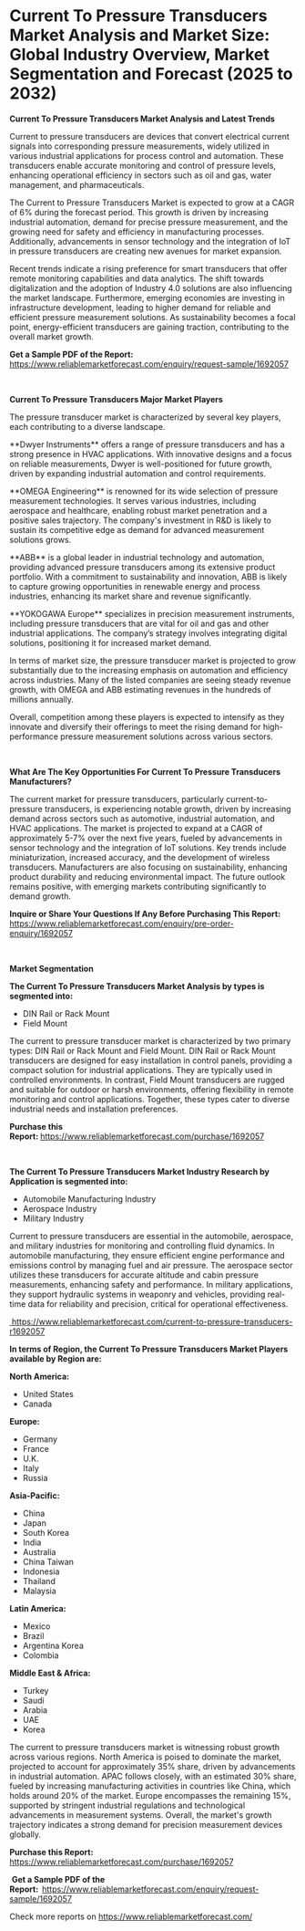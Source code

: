 <p><h1>Current To Pressure Transducers Market Analysis and Market Size: Global Industry Overview, Market Segmentation and Forecast (2025 to 2032)</h1></p><p><strong>Current To Pressure Transducers Market Analysis and Latest Trends</strong></p>
<p><p>Current to pressure transducers are devices that convert electrical current signals into corresponding pressure measurements, widely utilized in various industrial applications for process control and automation. These transducers enable accurate monitoring and control of pressure levels, enhancing operational efficiency in sectors such as oil and gas, water management, and pharmaceuticals.</p><p>The Current to Pressure Transducers Market is expected to grow at a CAGR of 6% during the forecast period. This growth is driven by increasing industrial automation, demand for precise pressure measurement, and the growing need for safety and efficiency in manufacturing processes. Additionally, advancements in sensor technology and the integration of IoT in pressure transducers are creating new avenues for market expansion.</p><p>Recent trends indicate a rising preference for smart transducers that offer remote monitoring capabilities and data analytics. The shift towards digitalization and the adoption of Industry 4.0 solutions are also influencing the market landscape. Furthermore, emerging economies are investing in infrastructure development, leading to higher demand for reliable and efficient pressure measurement solutions. As sustainability becomes a focal point, energy-efficient transducers are gaining traction, contributing to the overall market growth.</p></p>
<p><strong>Get a Sample PDF of the Report:&nbsp;</strong> <a href="https://www.reliablemarketforecast.com/enquiry/request-sample/1692057?utm_campaign=2808&utm_medium=2&utm_source=Github&utm_content=ia&utm_term=27032025&utm_id=current-to-pressure-transducers">https://www.reliablemarketforecast.com/enquiry/request-sample/1692057</a></p>
<p>&nbsp;</p>
<p><strong>Current To Pressure Transducers Major Market Players</strong></p>
<p><p>The pressure transducer market is characterized by several key players, each contributing to a diverse landscape. </p><p>**Dwyer Instruments** offers a range of pressure transducers and has a strong presence in HVAC applications. With innovative designs and a focus on reliable measurements, Dwyer is well-positioned for future growth, driven by expanding industrial automation and control requirements.</p><p>**OMEGA Engineering** is renowned for its wide selection of pressure measurement technologies. It serves various industries, including aerospace and healthcare, enabling robust market penetration and a positive sales trajectory. The company's investment in R&D is likely to sustain its competitive edge as demand for advanced measurement solutions grows.</p><p>**ABB** is a global leader in industrial technology and automation, providing advanced pressure transducers among its extensive product portfolio. With a commitment to sustainability and innovation, ABB is likely to capture growing opportunities in renewable energy and process industries, enhancing its market share and revenue significantly.</p><p>**YOKOGAWA Europe** specializes in precision measurement instruments, including pressure transducers that are vital for oil and gas and other industrial applications. The company’s strategy involves integrating digital solutions, positioning it for increased market demand.</p><p>In terms of market size, the pressure transducer market is projected to grow substantially due to the increasing emphasis on automation and efficiency across industries. Many of the listed companies are seeing steady revenue growth, with OMEGA and ABB estimating revenues in the hundreds of millions annually.</p><p>Overall, competition among these players is expected to intensify as they innovate and diversify their offerings to meet the rising demand for high-performance pressure measurement solutions across various sectors.</p></p>
<p>&nbsp;</p>
<p><strong>What Are The Key Opportunities For Current To Pressure Transducers Manufacturers?</strong></p>
<p><p>The current market for pressure transducers, particularly current-to-pressure transducers, is experiencing notable growth, driven by increasing demand across sectors such as automotive, industrial automation, and HVAC applications. The market is projected to expand at a CAGR of approximately 5-7% over the next five years, fueled by advancements in sensor technology and the integration of IoT solutions. Key trends include miniaturization, increased accuracy, and the development of wireless transducers. Manufacturers are also focusing on sustainability, enhancing product durability and reducing environmental impact. The future outlook remains positive, with emerging markets contributing significantly to demand growth.</p></p>
<p><strong>Inquire or Share Your Questions If Any Before Purchasing This Report:</strong> <a href="https://www.reliablemarketforecast.com/enquiry/pre-order-enquiry/1692057?utm_campaign=2808&utm_medium=2&utm_source=Github&utm_content=ia&utm_term=27032025&utm_id=current-to-pressure-transducers">https://www.reliablemarketforecast.com/enquiry/pre-order-enquiry/1692057</a></p>
<p>&nbsp;</p>
<p><strong>Market Segmentation</strong></p>
<p><strong>The Current To Pressure Transducers Market Analysis by types is segmented into:</strong></p>
<p><ul><li>DIN Rail or Rack Mount</li><li>Field Mount</li></ul></p>
<p><p>The current to pressure transducer market is characterized by two primary types: DIN Rail or Rack Mount and Field Mount. DIN Rail or Rack Mount transducers are designed for easy installation in control panels, providing a compact solution for industrial applications. They are typically used in controlled environments. In contrast, Field Mount transducers are rugged and suitable for outdoor or harsh environments, offering flexibility in remote monitoring and control applications. Together, these types cater to diverse industrial needs and installation preferences.</p></p>
<p><strong>Purchase this Report:&nbsp;</strong><a href="https://www.reliablemarketforecast.com/purchase/1692057?utm_campaign=2808&utm_medium=2&utm_source=Github&utm_content=ia&utm_term=27032025&utm_id=current-to-pressure-transducers">https://www.reliablemarketforecast.com/purchase/1692057</a></p>
<p>&nbsp;</p>
<p><strong>The Current To Pressure Transducers Market Industry Research by Application is segmented into:</strong></p>
<p><ul><li>Automobile Manufacturing Industry</li><li>Aerospace Industry</li><li>Military Industry</li></ul></p>
<p><p>Current to pressure transducers are essential in the automobile, aerospace, and military industries for monitoring and controlling fluid dynamics. In automobile manufacturing, they ensure efficient engine performance and emissions control by managing fuel and air pressure. The aerospace sector utilizes these transducers for accurate altitude and cabin pressure measurements, enhancing safety and performance. In military applications, they support hydraulic systems in weaponry and vehicles, providing real-time data for reliability and precision, critical for operational effectiveness.</p></p>
<p><a href="https://www.reliablemarketforecast.com/current-to-pressure-transducers-r1692057?utm_campaign=2808&utm_medium=2&utm_source=Github&utm_content=ia&utm_term=27032025&utm_id=current-to-pressure-transducers">&nbsp;https://www.reliablemarketforecast.com/current-to-pressure-transducers-r1692057</a></p>
<p><strong>In terms of Region, the Current To Pressure Transducers Market Players available by Region are:</strong></p>
<p>
    <p> <strong> North America: </strong>
        <ul>
            <li>United States</li>
            <li>Canada</li>
        </ul>
        </p> 
    <p> <strong> Europe: </strong>
        <ul>
            <li>Germany</li>
            <li>France</li>
            <li>U.K.</li>
            <li>Italy</li>
            <li>Russia</li>
        </ul>
        </p> 
    <p> <strong> Asia-Pacific: </strong>
        <ul>
            <li>China</li>
            <li>Japan</li>
            <li>South Korea</li>
            <li>India</li>
            <li>Australia</li>
            <li>China Taiwan</li>
            <li>Indonesia</li>
            <li>Thailand</li>
            <li>Malaysia</li>
        </ul>
        </p> 
    <p> <strong> Latin America: </strong>
        <ul>
            <li>Mexico</li>
            <li>Brazil</li>
            <li>Argentina Korea</li>
            <li>Colombia</li>
        </ul>
        </p> 
    <p> <strong> Middle East & Africa: </strong>
        <ul>
            <li>Turkey</li>
            <li>Saudi</li>
            <li>Arabia</li>
            <li>UAE</li>
            <li>Korea</li>
        </ul>
    </p>
    </p>
<p><p>The current to pressure transducers market is witnessing robust growth across various regions. North America is poised to dominate the market, projected to account for approximately 35% share, driven by advancements in industrial automation. APAC follows closely, with an estimated 30% share, fueled by increasing manufacturing activities in countries like China, which holds around 20% of the market. Europe encompasses the remaining 15%, supported by stringent industrial regulations and technological advancements in measurement systems. Overall, the market's growth trajectory indicates a strong demand for precision measurement devices globally.</p></p>
<p><strong>Purchase this Report: </strong><a href="https://www.reliablemarketforecast.com/purchase/1692057?utm_campaign=2808&utm_medium=2&utm_source=Github&utm_content=ia&utm_term=27032025&utm_id=current-to-pressure-transducers">https://www.reliablemarketforecast.com/purchase/1692057</a></p>
<p>&nbsp;<strong>Get a Sample PDF of the Report:&nbsp;&nbsp;</strong><a href="https://www.reliablemarketforecast.com/enquiry/request-sample/1692057?utm_campaign=2808&utm_medium=2&utm_source=Github&utm_content=ia&utm_term=27032025&utm_id=current-to-pressure-transducers">https://www.reliablemarketforecast.com/enquiry/request-sample/1692057</a></p>
<p><strong></strong></p>
<p>Check more reports on <a href="https://www.reliablemarketforecast.com/?utm_campaign=2808&utm_medium=2&utm_source=Github&utm_content=ia&utm_term=27032025&utm_id=current-to-pressure-transducers">https://www.reliablemarketforecast.com/</a></p>